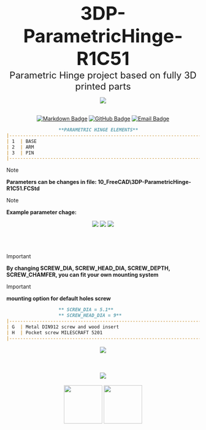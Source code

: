 <!-- Begin README -->

<p align="center">
    <font size="10"><b>3DP-ParametricHinge-R1C51</b></font><br>
    <font size="5">Parametric Hinge project based on fully 3D printed parts</font>
</p>

<div align="center">
    <img src="05_Inkscape\PIC__Page 2.png"/>
</div>

<!-- Technical SECTION  -->
<!-- Technical SECTION  -->
<!-- Technical SECTION  -->
<br>


<p align="center">
    <a href="https://daringfireball.net/projects/markdown/"><img src="https://img.shields.io/badge/Markdown-1.0.1-000000?style=for-the-badge&logo=markdown" alt="Markdown Badge" /></a>
    <a href="https://github.com/bajraan"><img src="https://img.shields.io/badge/github-follow_me-181717?style=for-the-badge&logo=github&color=181717" alt="GitHub Badge" /></a>
    <a href="mailto:bajran1616@gmail.com"><img src="https://img.shields.io/badge/gmail-contact_me-EA4335?style=for-the-badge&logo=gmail" alt="Email Badge" /></a>
    <br>
</p>

<!-- Technical SECTION <elements> -->
<!-- Technical SECTION <elements> -->
<!-- Technical SECTION <elements> -->

```markdown
                   **PARAMETRIC HINGE ELEMENTS**
|---------------------------------------------------------------------------|
| 1  | BASE                                                                 |
| 2  | ARM                                                                  |
| 3  | PIN                                                                  |
|---------------------------------------------------------------------------|
```
<!-- Technical SECTION <parametric names> -->
<!-- Technical SECTION <parametric names> -->
<!-- Technical SECTION <parametric names> -->
> [!NOTE]
> **Parameters can be changes in file: 10_FreeCAD\3DP-ParametricHinge-R1C51.FCStd**

> [!NOTE]
> **Example parameter chage:**

<div align="center">
    <img src="05_Inkscape\PIC__Page 3.png"/>
    <img src="05_Inkscape\PIC__Page 4.png"/>
    <img src="05_Inkscape\PIC__Page 5.png"/>
</div>

<!-- Technical SECTION <mounting information> -->
<!-- Technical SECTION <mounting information> -->
<!-- Technical SECTION <mounting information> -->
<br>
<br>
<br>

> [!IMPORTANT]
> **By changing SCREW_DIA, SCREW_HEAD_DIA, SCREW_DEPTH, SCREW_CHAMFER, you can fit your own mounting system**

> [!IMPORTANT]
> **mounting option for default holes screw**
```markdown
                   ** SCREW_DIA = 5.1**
                   ** SCREW_HEAD_DIA = 9**
|---------------------------------------------------------------------------|
| G  | Metal DIN912 screw and wood insert                                   |
| H  | Pocket screw MILESCRAFT 5201                                         |
|---------------------------------------------------------------------------|
```
<div align="center">
    <img src="05_Inkscape\Variants_1.png"/>
</div>


<!-- Footer SECTION -->
<!-- Footer SECTION -->
<!-- Footer SECTION -->
<br>
<br>
<br>
<div align="center">
    <img src="05_Inkscape\PIC__Page 1.png"/>
</div>
<br>
<div align="center">
    <img src="02_Docs\resources_readme\OrcaSlicer.svg" width="100" height="100"/>
    <img src="02_Docs\resources_readme\FreeCAD.svg" width="100" height="100"/>
</div>

<!-- End README -->
